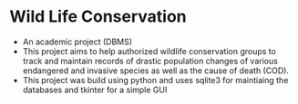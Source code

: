# Wild Life Conservation 


* An academic project (DBMS)
* This project aims to help authorized wildlife conservation groups to track and maintain records of drastic population changes of various endangered and invasive species as well as the cause of death (COD).
* This project was build using python and uses sqlite3 for maintiaing the databases and tkinter for a simple GUI
